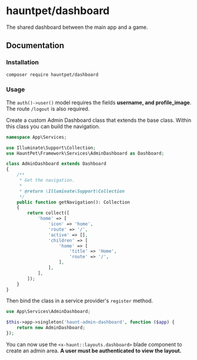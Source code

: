 # hauntpet/dashboard

The shared dashboard between the main app and a game.

## Documentation

### Installation
```bash
composer require hauntpet/dashboard
```

### Usage
The `auth()->user()` model requires the fields **username, and profile_image**. The route `/logout` is also required.

Create a custom Admin Dashboard class that extends the base class. Within this class you can build the navigation.
```php
namespace App\Services;

use Illuminate\Support\Collection;
use HauntPet\Framework\Services\AdminDashboard as Dashboard;

class AdminDashboard extends Dashboard
{
    /**
     * Get the navigation.
     *
     * @return \Illuminate\Support\Collection
     */
    public function getNavigation(): Collection
    {
        return collect([
            'home' => [
                'icon' => 'home',
                'route' => '/',
                'active' => [],
                'children' => [
                    'home' => [
                        'title' => 'Home',
                        'route' => '/',
                    ],
                ],
            ],
        ]);
    }
}
```

Then bind the class in a service provider's `register`  method.
```php
use App\Services\AdminDashboard;

$this->app->singleton('haunt-admin-dashboard', function ($app) {
    return new AdminDashboard;
});
```

You can now use the `<x-haunt::layouts.dashboard>` blade component to create an admin area. **A user must be authenticated to view the layout.**
